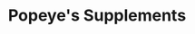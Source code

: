 ---
title: "Popeye's Supplements"
url: /trois-rivieres/popeyes-supplements/
shop: Nahrungsergänzung
---